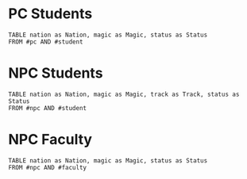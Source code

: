 # PC Students

```dataview
TABLE nation as Nation, magic as Magic, status as Status
FROM #pc AND #student
```

# NPC Students
```dataview
TABLE nation as Nation, magic as Magic, track as Track, status as Status
FROM #npc AND #student
```
# NPC Faculty
```dataview
TABLE nation as Nation, magic as Magic, status as Status
FROM #npc AND #faculty
```